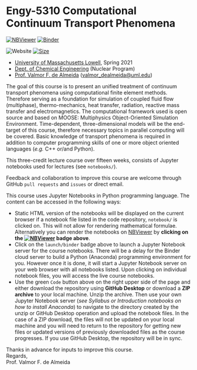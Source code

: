 # Engy-5310 Computational Continuum Transport Phenomena

[![NBViewer](https://raw.githubusercontent.com/jupyter/design/master/logos/Badges/nbviewer_badge.svg)](https://nbviewer.jupyter.org/github/dpploy/engy-5310/tree/main/notebooks/)
[![Binder](https://mybinder.org/badge_logo.svg)](https://mybinder.org/v2/gh/dpploy/engy-5310/main)

![Website](https://img.shields.io/website/https/github.com/dpploy/engy-5310.svg)
[![Size](https://img.shields.io/github/repo-size/dpploy/engy-5310.svg?label=size&style=flat)](https://github.com/dpploy/engy-5310)

   + [University of Massachusetts Lowell](https://www.uml.edu/), Spring 2021
   + [Dept. of Chemical Engineering](https://www.uml.edu/Engineering/Chemical/) (Nuclear Program)
   + [Prof. Valmor F. de Almeida](https://www.uml.edu/Engineering/Chemical/faculty/de-Almeida-Valmor.aspx) (valmor_dealmeida@uml.edu)

The goal of this course is to present an unified treatment of continuum transport phenomena using computational finite element methods. Therefore serving as a foundation for simulation of coupled fluid flow (multiphase), thermo-mechanics, heat transfer, radiation, reactive mass transfer and electromagnetics. The computational framework used is open source and based on MOOSE: Multiphysics Object-Oriented Simulation Environment. Time-dependent, three-dimensional models will be the end-target of this course, therefore necessary topics in parallel computing will be covered. Basic knowledge of transport phenomena is required in addition to computer programming skills of one or more object oriented languages (*e.g.* C++ or/and Python).

This three-credit lecture course over fifteen weeks, consists of Jupyter notebooks used for lectures (see `notebooks/`).

Feedback and collaboration to improve this course are welcome through GitHub `pull requests` and `issues` or direct email. 

This course uses Jupyter Notebooks in Python programming language. The content can be accessed in
the following ways:
+ Static HTML version of the notebooks will be displayed on the current browser if a 
notebook file listed in the code repository, `notebook/` is clicked on. This will not allow for rendering mathematical formulae. Alternatively you can render the notebooks on [NBViewer](http://nbviewer.jupyter.org/) by **clicking on the [![NBViewer](https://github.com/jupyter/design/blob/master/logos/Badges/nbviewer_badge.svg)](https://nbviewer.jupyter.org/github/dpploy/engy-5310/tree/main/notebooks/) badge above**.
+ Click on the `launch/binder` badge above to launch a Jupyter Notebook server for the
course notebooks. There will be a delay for the Binder cloud server to build a 
Python (Anaconda) programming environment for you. However once it is done, it will 
start a Jupyter Notebook server on your web browser with all notebooks listed. Upon 
clicking on individual notebook files, you will access the live course notebooks.
+ Use the green `Code` button above on the right upper side of the page and either download the repository using **GitHub Desktop** or download a **ZIP archive** to your local machine. Unzip the archive. Then use your own Jupyter Notebook server (*see Syllabus or Introduction notebooks on how to install Anaconda*) to navigate to the directory created by the unzip or GitHub Desktop operation and upload the notebook files. In the case of a ZIP download, the files will not be updated on your local machine and you will need to return to the repository for getting new files or updated versions of previously downloaded files as the course progresses. If you use GitHub Desktop, the repository will be in sync.

Thanks in advance for inputs to improve this course.\
Regards,\
Prof. Valmor F. de Almeida
